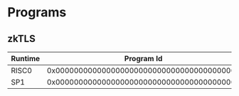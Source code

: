 # Programs

## zkTLS

| Runtime | Program Id | Version |
| ------- | ---------- | ------- |
| RISC0 | 0x0000000000000000000000000000000000000000 | 0.1.0 |
| SP1 | 0x0000000000000000000000000000000000000000 | 0.1.0 |

